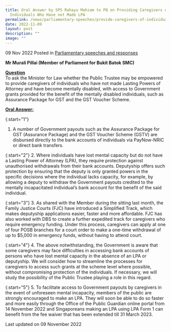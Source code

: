 ```yaml
---
title: Oral Answer by SPS Rahayu Mahzam to PQ on Providing Caregivers of
  Individuals Who Have not Made LPA
permalink: /news/parliamentary-speeches/provide-caregivers-of-individuals-without-LPA-access-to-govt-grants/
date: 2022-11-09
layout: post
description: ""
image: ""
---
```

09 Nov 2022 Posted in [Parliamentary speeches and responses](/news/parliamentary-speeches) 

**Mr Murali Pillai (Member of Parliament for Bukit Batok SMC)** 

**<b><u>Question</u></b>** 
<br>To ask the Minister for Law whether the Public Trustee may be empowered to provide caregivers of individuals who have not made Lasting Powers of Attorney and have become mentally disabled, with access to Government grants provided for the benefit of the mentally disabled individuals, such as Assurance Package for GST and the GST Voucher Scheme.

**<b><u>Oral Answer:</u></b>** 

{:start="1"} 
1.  A number of Government payouts such as the Assurance Package for GST (Assurance Package) and the GST Voucher Scheme (GSTV) are disbursed directly to the bank accounts of individuals via PayNow-NRIC or direct bank transfers.  

{:start="2"} 
2.  Where individuals have lost mental capacity but do not have a Lasting Power of Attorney (LPA), they require protection against unauthorised withdrawals from their bank accounts. Deputyship offers such protection by ensuring that the deputy is only granted powers in the specific decisions where the individual lacks capacity, for example, by allowing a deputy to withdraw the Government payouts credited to the mentally incapacitated individual’s bank account for the benefit of the said individual.

{:start="3"} 
3.  As shared with the Member during the sitting last month, the Family Justice Courts (FJC) have introduced a Simplified Track, which makes deputyship applications easier, faster and more affordable. FJC has also worked with DBS to create a further expedited track for caregivers who require emergency funding. Under this process, caregivers can apply at one of four POSB branches for a court order to make a one-time withdrawal of up to $5,000 in emergency funds, without having to attend court.
 
{:start="4"} 
4.  The above notwithstanding, the Government is aware that some caregivers may face difficulties in accessing bank accounts of persons who have lost mental capacity in the absence of an LPA or deputyship. We will consider how to streamline the processes for caregivers to access such grants at the scheme level where possible, without compromising protection of the individuals. If necessary, we will study the possibility of the Public Trustee playing a role in this regard.

{:start="5"} 
5.  To facilitate access to Government payouts by caregivers in the event of unforeseen mental incapacity, members of the public are strongly encouraged to make an LPA. They will soon be able to do so faster and more easily through the Office of the Public Guardian online portal from 14 November 2022 and Singaporeans making an LPA using LPA Form 1 can benefit from the fee waiver that has been extended till 31 March 2023.

<p class="right-side-updated">Last updated on 09 November 2022</p>